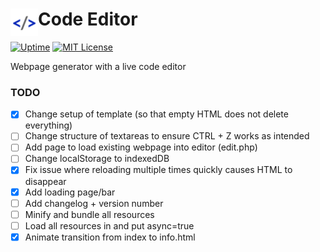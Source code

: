 # Code Editor <img src=favicon/apple-touch-icon.png align=left height=44>


[![Uptime](https://img.shields.io/uptimerobot/ratio/m782561485-796c30230b1ca57ee65d4e9c.svg)](https://status.param.me/782561485)
[![MIT License](https://img.shields.io/github/license/paramt/code-editor.svg)](LICENSE)

Webpage generator with a live code editor

### TODO
- [x] Change setup of template (so that empty HTML does not delete everything)
- [ ] Change structure of textareas to ensure CTRL + Z works as intended
- [ ] Add page to load existing webpage into editor (edit.php)
- [ ] Change localStorage to indexedDB
- [x] Fix issue where reloading multiple times quickly causes HTML to disappear
- [x] Add loading page/bar
- [ ] Add changelog + version number
- [ ] Minify and bundle all resources
- [ ] Load all resources in <head> and put async=true
- [x] Animate transition from index to info.html
